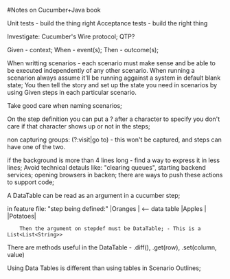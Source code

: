 #Notes on Cucumber+Java book

Unit tests - build the thing right
Acceptance tests - build the right thing

Investigate: Cucumber's Wire protocol; QTP?

Given - context; When - event(s); Then - outcome(s);

When writting scenarios - each scenario must make sense and be able to be executed independently of any other scenario. When running a scenarion always assume it'll be running aggainst a system in default blank state; You then tell the story and set up the state you need in scenarios by using Given steps in each particular scenario.

Take good care when naming scenarios;

On the step definition you can put a ? after a character to specify you don't care if that character shows up or not in the steps;

non capturing groups:   (?:visit|go to) - this won't be captured, and steps can have one of the two.

if the background is more than 4 lines long - find a way to express it in less lines;
Avoid technical detauls like: "clearing queues", starting backend services; opening browsers in backen; there are ways to push these actions to support code;

A DataTable can be read as an argument in a cucumber step;

in feature file:
    "step being defined:"
        |Oranges |  <-- data table
        |Apples  |
        |Potatoes|

        Then the argument on stepdef must be DataTable; - This is a List<List<String>>
There are methods useful in the DataTable - .diff(), .get(row), .set(column, value)

Using Data Tables is different than using tables in Scenario Outlines;

